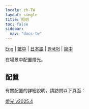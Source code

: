 ```yaml
---
locale: zh-TW
layout: single
title: 照明
toc: false
sidebar:
  nav: "docs-tw"
---
```

[Eng](/dancexr/features/lighting) | [繁中](/tw/dancexr/features/lighting) | [日本語](/jp/dancexr/features/lighting) | [한국어](/kr/dancexr/features/lighting) | [简中](/zh/dancexr/features/lighting)

在場景中配置燈光。

## 配置

有關配置的詳細說明，請訪問以下頁面：

[燈光 v2025.4](/dancexr/menu/2025.4/scene/lighting)